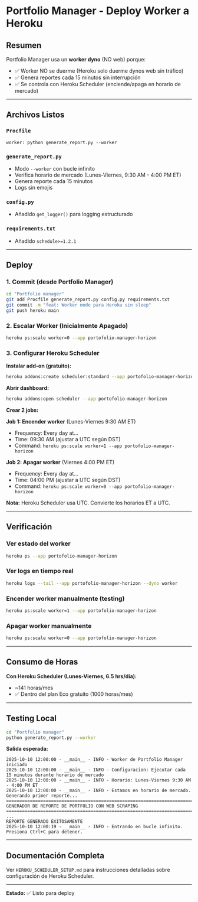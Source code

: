 # Portfolio Manager - Deploy Worker a Heroku

## Resumen

Portfolio Manager usa un **worker dyno** (NO web) porque:
- ✅ Worker NO se duerme (Heroku solo duerme dynos web sin tráfico)
- ✅ Genera reportes cada 15 minutos sin interrupción
- ✅ Se controla con Heroku Scheduler (enciende/apaga en horario de mercado)

---

## Archivos Listos

### `Procfile`
```
worker: python generate_report.py --worker
```

### `generate_report.py`
- Modo `--worker` con bucle infinito
- Verifica horario de mercado (Lunes-Viernes, 9:30 AM - 4:00 PM ET)
- Genera reporte cada 15 minutos
- Logs sin emojis

### `config.py`
- Añadido `get_logger()` para logging estructurado

### `requirements.txt`
- Añadido `schedule>=1.2.1`

---

## Deploy

### 1. Commit (desde Portfolio Manager)
```bash
cd "Portfolio manager"
git add Procfile generate_report.py config.py requirements.txt
git commit -m "feat: Worker mode para Heroku sin sleep"
git push heroku main
```

### 2. Escalar Worker (Inicialmente Apagado)
```bash
heroku ps:scale worker=0 --app portofolio-manager-horizon
```

### 3. Configurar Heroku Scheduler

**Instalar add-on (gratuito):**
```bash
heroku addons:create scheduler:standard --app portofolio-manager-horizon
```

**Abrir dashboard:**
```bash
heroku addons:open scheduler --app portofolio-manager-horizon
```

**Crear 2 jobs:**

**Job 1: Encender worker** (Lunes-Viernes 9:30 AM ET)
- Frequency: Every day at...
- Time: 09:30 AM (ajustar a UTC según DST)
- Command: `heroku ps:scale worker=1 --app portofolio-manager-horizon`

**Job 2: Apagar worker** (Viernes 4:00 PM ET)
- Frequency: Every day at...
- Time: 04:00 PM (ajustar a UTC según DST)
- Command: `heroku ps:scale worker=0 --app portofolio-manager-horizon`

**Nota:** Heroku Scheduler usa UTC. Convierte los horarios ET a UTC.

---

## Verificación

### Ver estado del worker
```bash
heroku ps --app portofolio-manager-horizon
```

### Ver logs en tiempo real
```bash
heroku logs --tail --app portofolio-manager-horizon --dyno worker
```

### Encender worker manualmente (testing)
```bash
heroku ps:scale worker=1 --app portofolio-manager-horizon
```

### Apagar worker manualmente
```bash
heroku ps:scale worker=0 --app portofolio-manager-horizon
```

---

## Consumo de Horas

**Con Heroku Scheduler (Lunes-Viernes, 6.5 hrs/día):**
- ~141 horas/mes
- ✅ Dentro del plan Eco gratuito (1000 horas/mes)

---

## Testing Local

```bash
cd "Portfolio manager"
python generate_report.py --worker
```

**Salida esperada:**
```
2025-10-10 12:00:00 - __main__ - INFO - Worker de Portfolio Manager iniciado
2025-10-10 12:00:00 - __main__ - INFO - Configuracion: Ejecutar cada 15 minutos durante horario de mercado
2025-10-10 12:00:00 - __main__ - INFO - Horario: Lunes-Viernes 9:30 AM - 4:00 PM ET
2025-10-10 12:00:00 - __main__ - INFO - Estamos en horario de mercado. Generando primer reporte...
================================================================================
GENERADOR DE REPORTE DE PORTFOLIO CON WEB SCRAPING
================================================================================
...
REPORTE GENERADO EXITOSAMENTE
2025-10-10 12:00:19 - __main__ - INFO - Entrando en bucle infinito. Presiona Ctrl+C para detener.
```

---

## Documentación Completa

Ver `HEROKU_SCHEDULER_SETUP.md` para instrucciones detalladas sobre configuración de Heroku Scheduler.

---

**Estado:** ✅ Listo para deploy
